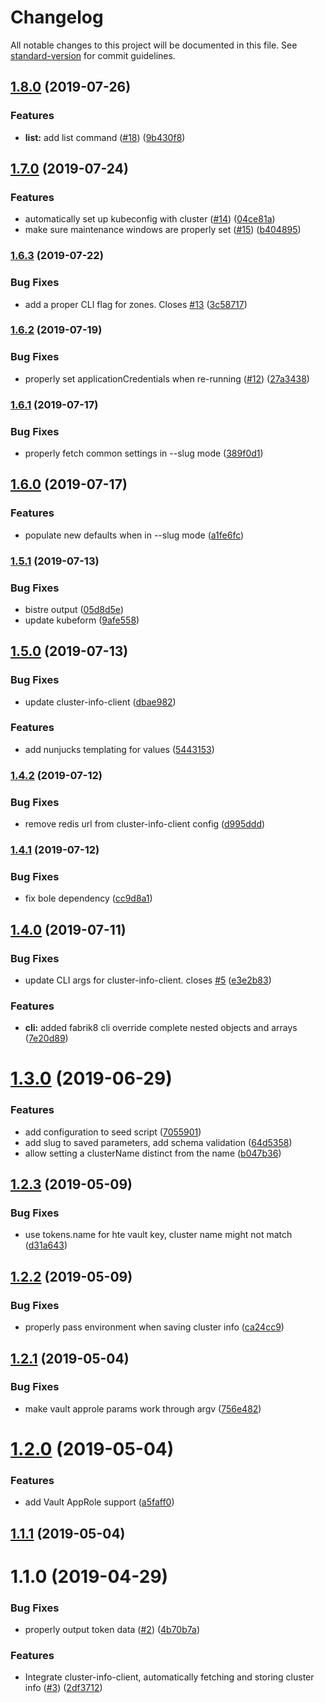 # Changelog

All notable changes to this project will be documented in this file. See [standard-version](https://github.com/conventional-changelog/standard-version) for commit guidelines.

## [1.8.0](https://github.com/npm-wharf/fabrik8/compare/v1.7.0...v1.8.0) (2019-07-26)


### Features

* **list:** add list command ([#18](https://github.com/npm-wharf/fabrik8/issues/18)) ([9b430f8](https://github.com/npm-wharf/fabrik8/commit/9b430f8))



## [1.7.0](https://github.com/npm-wharf/fabrik8/compare/v1.6.3...v1.7.0) (2019-07-24)


### Features

* automatically set up kubeconfig with cluster ([#14](https://github.com/npm-wharf/fabrik8/issues/14)) ([04ce81a](https://github.com/npm-wharf/fabrik8/commit/04ce81a))
* make sure maintenance windows are properly set ([#15](https://github.com/npm-wharf/fabrik8/issues/15)) ([b404895](https://github.com/npm-wharf/fabrik8/commit/b404895))



### [1.6.3](https://github.com/npm-wharf/fabrik8/compare/v1.6.2...v1.6.3) (2019-07-22)


### Bug Fixes

* add a proper CLI flag for zones.  Closes [#13](https://github.com/npm-wharf/fabrik8/issues/13) ([3c58717](https://github.com/npm-wharf/fabrik8/commit/3c58717))



### [1.6.2](https://github.com/npm-wharf/fabrik8/compare/v1.6.1...v1.6.2) (2019-07-19)


### Bug Fixes

* properly set applicationCredentials when re-running ([#12](https://github.com/npm-wharf/fabrik8/issues/12)) ([27a3438](https://github.com/npm-wharf/fabrik8/commit/27a3438))



### [1.6.1](https://github.com/npm-wharf/fabrik8/compare/v1.6.0...v1.6.1) (2019-07-17)


### Bug Fixes

* properly fetch common settings in --slug mode ([389f0d1](https://github.com/npm-wharf/fabrik8/commit/389f0d1))



## [1.6.0](https://github.com/npm-wharf/fabrik8/compare/v1.5.1...v1.6.0) (2019-07-17)


### Features

* populate new defaults when in --slug mode ([a1fe6fc](https://github.com/npm-wharf/fabrik8/commit/a1fe6fc))



### [1.5.1](https://github.com/npm-wharf/fabrik8/compare/v1.5.0...v1.5.1) (2019-07-13)


### Bug Fixes

* bistre output ([05d8d5e](https://github.com/npm-wharf/fabrik8/commit/05d8d5e))
* update kubeform ([9afe558](https://github.com/npm-wharf/fabrik8/commit/9afe558))



## [1.5.0](https://github.com/npm-wharf/fabrik8/compare/v1.4.2...v1.5.0) (2019-07-13)


### Bug Fixes

* update cluster-info-client ([dbae982](https://github.com/npm-wharf/fabrik8/commit/dbae982))


### Features

* add nunjucks templating for values ([5443153](https://github.com/npm-wharf/fabrik8/commit/5443153))



### [1.4.2](https://github.com/npm-wharf/fabrik8/compare/v1.4.1...v1.4.2) (2019-07-12)


### Bug Fixes

* remove redis url from cluster-info-client config ([d995ddd](https://github.com/npm-wharf/fabrik8/commit/d995ddd))



### [1.4.1](https://github.com/npm-wharf/fabrik8/compare/v1.4.0...v1.4.1) (2019-07-12)


### Bug Fixes

* fix bole dependency ([cc9d8a1](https://github.com/npm-wharf/fabrik8/commit/cc9d8a1))



## [1.4.0](https://github.com/npm-wharf/fabrik8/compare/v1.3.0...v1.4.0) (2019-07-11)


### Bug Fixes

* update CLI args for cluster-info-client.  closes [#5](https://github.com/npm-wharf/fabrik8/issues/5) ([e3e2b83](https://github.com/npm-wharf/fabrik8/commit/e3e2b83))


### Features

* **cli:** added fabrik8 cli override complete nested objects and arrays ([7e20d89](https://github.com/npm-wharf/fabrik8/commit/7e20d89))



<a name="1.3.0"></a>
# [1.3.0](https://github.com/npm-wharf/fabrik8/compare/v1.2.3...v1.3.0) (2019-06-29)


### Features

* add configuration to seed script ([7055901](https://github.com/npm-wharf/fabrik8/commit/7055901))
* add slug to saved parameters, add schema validation ([64d5358](https://github.com/npm-wharf/fabrik8/commit/64d5358))
* allow setting a clusterName distinct from the name ([b047b36](https://github.com/npm-wharf/fabrik8/commit/b047b36))



<a name="1.2.3"></a>
## [1.2.3](https://github.com/npm-wharf/fabrik8/compare/v1.2.2...v1.2.3) (2019-05-09)


### Bug Fixes

* use tokens.name for hte vault key, cluster name might not match ([d31a643](https://github.com/npm-wharf/fabrik8/commit/d31a643))



<a name="1.2.2"></a>
## [1.2.2](https://github.com/npm-wharf/fabrik8/compare/v1.2.1...v1.2.2) (2019-05-09)


### Bug Fixes

* properly pass environment when saving cluster info ([ca24cc9](https://github.com/npm-wharf/fabrik8/commit/ca24cc9))



<a name="1.2.1"></a>
## [1.2.1](https://github.com/npm-wharf/fabrik8/compare/v1.2.0...v1.2.1) (2019-05-04)


### Bug Fixes

* make vault approle params work through argv ([756e482](https://github.com/npm-wharf/fabrik8/commit/756e482))



<a name="1.2.0"></a>
# [1.2.0](https://github.com/npm-wharf/fabrik8/compare/v1.1.1...v1.2.0) (2019-05-04)


### Features

* add Vault AppRole support ([a5faff0](https://github.com/npm-wharf/fabrik8/commit/a5faff0))



<a name="1.1.1"></a>
## [1.1.1](https://github.com/npm-wharf/fabrik8/compare/v1.1.0...v1.1.1) (2019-05-04)



<a name="1.1.0"></a>
# 1.1.0 (2019-04-29)


### Bug Fixes

* properly output token data ([#2](https://github.com/npm-wharf/fabrik8/issues/2)) ([4b70b7a](https://github.com/npm-wharf/fabrik8/commit/4b70b7a))


### Features

* Integrate cluster-info-client, automatically fetching and storing cluster info ([#3](https://github.com/npm-wharf/fabrik8/issues/3)) ([2df3712](https://github.com/npm-wharf/fabrik8/commit/2df3712))
